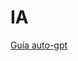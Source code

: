 # IA

[Guía auto-gpt](IA%200b6fae588486437797a784dd958e7a91/Gui%CC%81a%20auto-gpt%203e61bb3dc95c4404a3702569edcbb7f7.md)